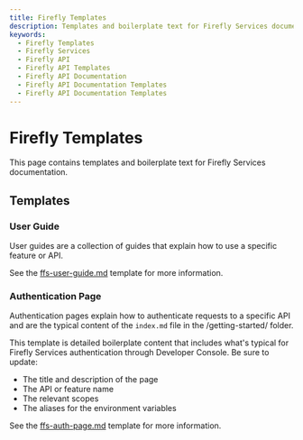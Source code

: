 ```yaml
---
title: Firefly Templates
description: Templates and boilerplate text for Firefly Services documentation.
keywords:
  - Firefly Templates
  - Firefly Services
  - Firefly API
  - Firefly API Templates
  - Firefly API Documentation
  - Firefly API Documentation Templates
  - Firefly API Documentation Templates
---
```


# Firefly Templates

This page contains templates and boilerplate text for Firefly Services documentation.

## Templates

### User Guide

User guides are a collection of guides that explain how to use a specific feature or API.

See the [ffs-user-guide.md](ffs-user-guide.md) template for more information.

### Authentication Page

Authentication pages explain how to authenticate requests to a specific API and are the typical content of the `index.md` file in the /getting-started/ folder.

This template is detailed boilerplate content that includes what's typical for Firefly Services authentication through Developer Console.
Be sure to update:

 - The title and description of the page
 - The API or feature name
 - The relevant scopes
 - The aliases for the environment variables

See the [ffs-auth-page.md](ffs-auth-page.md) template for more information.
